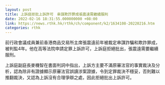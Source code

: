 ```yaml
---
layout: post
title: 上訴庭拒批上訴許可　串謀欺詐罪成張震遠需繼續服刑
date: 2022-02-16 18:31:55.000000000 +08:00
link: https://news.rthk.hk/rthk/ch/component/k2/1634108-20220216.htm
categories: rthk
---
```


前行政會議成員兼前香港商品交易所主席張震遠前年被裁定串謀詐騙和欺詐罪成，被判監4年。他在高等法院申請定罪上訴許可，上訴庭拒絕批出，張震遠需要繼續服刑。

上訴庭副庭長麥機智在書面判詞中指出，上訴方主要不滿原審法官的事實裁決及分析，認為除非有證據顯示原審法官誤讀涉案證據，令到定罪裁決不穩妥，否則難以推翻裁決，又認為上訴沒有合理爭辯之處，因此拒絕批出上訴許可。
